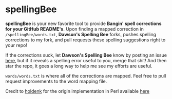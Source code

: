 spellingBee
============

**spellingBee** is your new favorite tool to provide **Bangin' spell corrections for your GitHub README's**. Upon finding a mapped correction in  ```/spellingBee/words.txt```, **Dawson's Spelling Bee** forks, pushes spelling corrections to my fork, and pull requests these spelling suggestions right to your repo! 

If the corrections suck, let **Dawson's Spelling Bee** know by posting an issue [here](https://github.com/dawsonbotsford/spellingBee/issues), but if it reveals a spelling error useful to you, merge that shit! And then star the repo, it goes a long way to help me see my efforts are useful.

```words/words.txt``` is where all of the corrections are mapped. Feel free to pull request improvements to the word mapping file.

Credit to [holdenk](https://github.com/holdenk) for the origin implementation in Perl available [here](https://github.com/holdenk/holdensmagicalunicorn)

